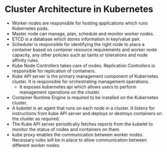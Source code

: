 # Cluster Architecture in Kubernetes

- Worker nodes are responsible for hosting applications which runs Kubernetes pods.
- Master node can manage, plan, schedule and monitor worker nodes.
- ETCD is a database which stores information in key/value pair.
- Scheduler is responsible for identifying the right node to place a container based on container resource requirements
  and worker node capacity, any other policies such as taints or tolerations and node affinity rules.
- Kube Node Controllers takes care of nodes. Replication Controllers is responsible for replication of containers.
- Kube API server is the primary management component of Kubernetes cluster. It is responsible for orchestrating management
  operations. 
  - It exposes kubernetes api which allows users to perform management operations on the cluster.
- Container Runtime Engine is required to be installed on the Kubernetes cluster.
- A kubelet is an agent that runs on each node in a cluster. It listens for instructions from kube API server and deploys or destroys
  containers on the cluster as required.
- The Kube API server periodically fetches reports from the kubelet to monitor the status of nodes and containers on them.
- kube proxy enables the communication between worker nodes. Necessary rules will be in place to allow communication between
  different worker nodes.